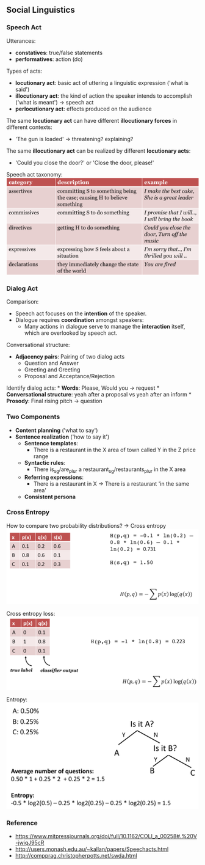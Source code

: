 ## Social Linguistics

### Speech Act

Utterances:
* **constatives**: true/false statements
* **performatives**: action (do)

Types of acts:
* **locutionary act**: basic act of uttering a linguistic expression ('what is said')
* **illocutionary act**: the kind of action the speaker intends to accomplish ('what is meant') -> speech act
* **perlocutionary act**: effects produced on the audience

The same **locutionary act** can have different **illocutionary forces** in different contexts:
* 'The gun is loaded' -> threatening? explaining?

The same **illocutionary act** can be realized by different **locutionary acts**:
* 'Could you close the door?' or 'Close the door, please!'

Speech act taxonomy:
![speech-act-taxonomy](./pix/speech-act-taxonomy.png)

### Dialog Act

Comparison:
* Speech act focuses on the **intention** of the speaker.
* Dialogue requires **coordination** amongst speakers:
	* Many actions in dialogue serve to manage the **interaction** itself, which are overlooked by speech act.

Conversational structure:
* **Adjacency pairs**: Pairing of two dialog acts
	* Question and Answer
	* Greeting and Greeting
	* Proposal and Acceptance/Rejection

Identify dialog acts:
	* **Words**: Please, Would you -> request
	* **Conversational structure**: yeah after a proposal vs yeah after an inform
	* **Prosody**: Final rising pitch -> question

### Two Components

* **Content planning** ('what to say')
* **Sentence realization** ('how to say it')
	* **Sentence templates**: 
		* There is a restaurant in the X area of town called Y in the Z price range
	* **Syntactic rules**: 
		* There is<sub>sg</sub>/are<sub>plur</sub> a restaurant<sub>sg</sub>/restaurants<sub>plur</sub> in the X area
	* **Referring expressions**:
		* There is a restaurant in X -> There is a restaurant 'in the same area'
	* **Consistent persona**

### Cross Entropy

How to compare two probability distributions? -> Cross entropy
![cross-entropy-1](./pix/cross-entropy-1.png)

Cross entropy loss:
![cross-entropy-2](./pix/cross-entropy-2.png)

Entropy:
![entropy](./pix/entropy.png)


### Reference

* https://www.mitpressjournals.org/doi/full/10.1162/COLI_a_00258#.%20V-jwiqJ95cR
* http://users.monash.edu.au/~kallan/papers/Speechacts.html
* http://compprag.christopherpotts.net/swda.html

